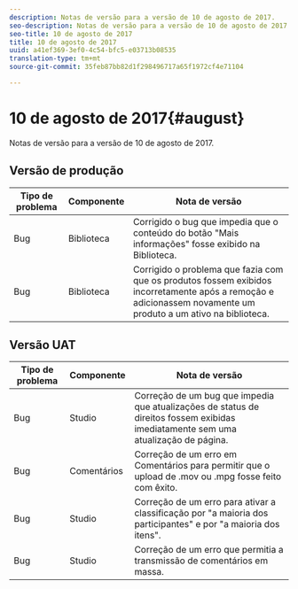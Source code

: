 ```yaml
---
description: Notas de versão para a versão de 10 de agosto de 2017.
seo-description: Notas de versão para a versão de 10 de agosto de 2017.
seo-title: 10 de agosto de 2017
title: 10 de agosto de 2017
uuid: a41ef369-3ef0-4c54-bfc5-e03713b08535
translation-type: tm+mt
source-git-commit: 35feb87bb82d1f298496717a65f1972cf4e71104

---
```



# 10 de agosto de 2017{#august}

Notas de versão para a versão de 10 de agosto de 2017.

## Versão de produção

| **Tipo de problema** | **Componente** | **Nota de versão** |
|---|---|---|
| Bug | Biblioteca | Corrigido o bug que impedia que o conteúdo do botão "Mais informações" fosse exibido na Biblioteca. |
| Bug | Biblioteca | Corrigido o problema que fazia com que os produtos fossem exibidos incorretamente após a remoção e adicionassem novamente um produto a um ativo na biblioteca. |

## Versão UAT

| **Tipo de problema** | **Componente** | **Nota de versão** |
|---|---|---|
| Bug | Studio | Correção de um bug que impedia que atualizações de status de direitos fossem exibidas imediatamente sem uma atualização de página. |
| Bug | Comentários | Correção de um erro em Comentários para permitir que o upload de .mov ou .mpg fosse feito com êxito. |
| Bug | Studio | Correção de um erro para ativar a classificação por "a maioria dos participantes" e por "a maioria dos itens". |
| Bug | Studio | Correção de um erro que permitia a transmissão de comentários em massa. |

